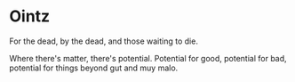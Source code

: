 # Ointz

For the dead, by the dead, and those waiting to die.

Where there's matter, there's potential.
Potential for good, potential for bad, potential for things beyond gut and muy malo.
